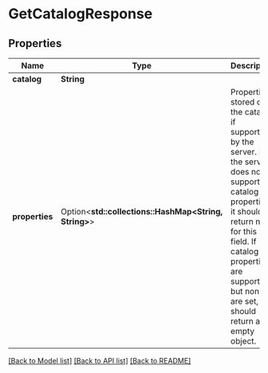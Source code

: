 # GetCatalogResponse

## Properties

Name | Type | Description | Notes
------------ | ------------- | ------------- | -------------
**catalog** | **String** |  | 
**properties** | Option<**std::collections::HashMap<String, String>**> | Properties stored on the catalog, if supported by the server. If the server does not support catalog properties, it should return null for this field. If catalog properties are supported, but none are set, it should return an empty object. | [optional][default to {}]

[[Back to Model list]](../README.md#documentation-for-models) [[Back to API list]](../README.md#documentation-for-api-endpoints) [[Back to README]](../README.md)


